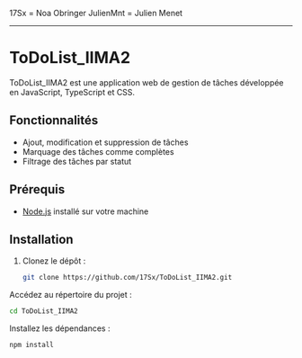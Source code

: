17Sx = Noa Obringer
JulienMnt = Julien Menet

---

# ToDoList_IIMA2

ToDoList_IIMA2 est une application web de gestion de tâches développée en JavaScript, TypeScript et CSS.

## Fonctionnalités

- Ajout, modification et suppression de tâches
- Marquage des tâches comme complètes
- Filtrage des tâches par statut

## Prérequis

- [Node.js](https://nodejs.org/) installé sur votre machine

## Installation

1. Clonez le dépôt :

   ```bash
   git clone https://github.com/17Sx/ToDoList_IIMA2.git
   
Accédez au répertoire du projet :

  ```bash
  cd ToDoList_IIMA2
  ```

Installez les dépendances :

  ```bash
  npm install
  ```
